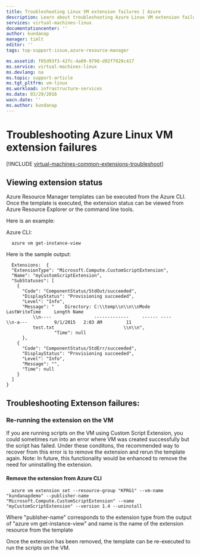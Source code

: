 ```yaml
---
title: Troubleshooting Linux VM extension failures | Azure
description: Learn about troubleshooting Azure Linux VM extension failures
services: virtual-machines-linux
documentationcenter: ''
author: kundanap
manager: timlt
editor: ''
tags: top-support-issue,azure-resource-manager

ms.assetid: f05d93f3-42fc-4a09-9798-d92f7929c417
ms.service: virtual-machines-linux
ms.devlang: na
ms.topic: support-article
ms.tgt_pltfrm: vm-linux
ms.workload: infrastructure-services
ms.date: 03/29/2016
wacn.date: ''
ms.author: kundanap
---
```


# Troubleshooting Azure Linux VM extension failures
[!INCLUDE [virtual-machines-common-extensions-troubleshoot](../../includes/virtual-machines-common-extensions-troubleshoot.md)]

## Viewing extension status
Azure Resource Manager templates can be executed from the  Azure CLI. Once the template is executed, the extension status can be viewed from Azure Resource Explorer or the command line tools.

Here is an example:

Azure CLI:

      azure vm get-instance-view

Here is the sample output:

      Extensions:  {
      "ExtensionType": "Microsoft.Compute.CustomScriptExtension",
      "Name": "myCustomScriptExtension",
      "SubStatuses": [
        {
          "Code": "ComponentStatus/StdOut/succeeded",
          "DisplayStatus": "Provisioning succeeded",
          "Level": "Info",
          "Message": "    Directory: C:\\temp\\n\\n\\nMode                LastWriteTime     Length Name
              \\n----                -------------     ------ ----                              \\n-a---          9/1/2015   2:03 AM         11
              test.txt                          \\n\\n",
                      "Time": null
          },
        {
          "Code": "ComponentStatus/StdErr/succeeded",
          "DisplayStatus": "Provisioning succeeded",
          "Level": "Info",
          "Message": "",
          "Time": null
        }
      ]
    }

## Troubleshooting Extenson failures:
### Re-running the extension on the VM
If you are running scripts on the VM using Custom Script Extension, you could sometimes run into an error where VM was created successfully but the script has failed. Under these conditons, the recommended way to recover from this error is to remove the extension and rerun the template again.
Note: In future, this functionality would be enhanced to remove the need for uninstalling the extension.

#### Remove the extension from Azure CLI
      azure vm extension set --resource-group "KPRG1" --vm-name "kundanapdemo" --publisher-name "Microsoft.Compute.CustomScriptExtension" --name "myCustomScriptExtension" --version 1.4 --uninstall

Where "publsher-name" corresponds to the extension type from the output of "azure vm get-instance-view"
and name is the name of the extension resource from the template

Once the extension has been removed, the template can be re-executed to run the scripts on the VM.